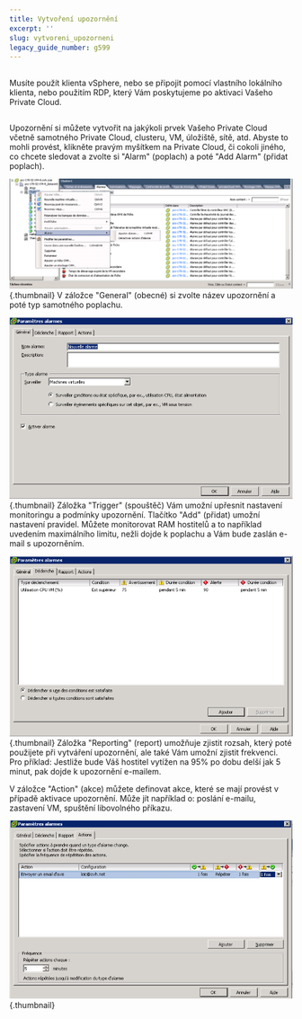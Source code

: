 ```yaml
---
title: Vytvoření upozornění
excerpt: ''
slug: vytvoreni_upozorneni
legacy_guide_number: g599
---
```



## 
Musíte použít klienta vSphere, nebo se připojit pomocí vlastního lokálního klienta, nebo použitím RDP, který Vám poskytujeme po aktivaci Vašeho Private Cloud.


## 
Upozornění si můžete vytvořit na jakýkoli prvek Vašeho Private Cloud včetně samotného Private Cloud, clusteru, VM, úložiště, sítě, atd.
Abyste to mohli provést, klikněte pravým myšítkem na Private Cloud, či cokoli jiného, co chcete sledovat a zvolte si "Alarm" (poplach) a poté "Add Alarm" (přidat poplach).

![](images/img_91.jpg){.thumbnail}
V záložce "General" (obecné) si zvolte název upozornění a poté typ samotného poplachu.

![](images/img_92.jpg){.thumbnail}
Záložka "Trigger" (spouštěč) Vám umožní upřesnit nastavení monitoringu a podmínky upozornění. Tlačítko "Add" (přidat) umožní nastavení pravidel.
Můžete monitorovat RAM hostitelů a to například uvedením maximálního limitu, nežli dojde k poplachu a Vám bude zaslán e-mail s upozorněním.

![](images/img_93.jpg){.thumbnail}
Záložka "Reporting" (report) umožňuje zjistit rozsah, který poté použijete při vytváření upozornění, ale také Vám umožní zjistit frekvenci.
Pro příklad:
Jestliže bude Váš hostitel vytížen na 95% po dobu delší jak 5 minut, pak dojde k upozornění e-mailem.

V záložce "Action" (akce) můžete definovat akce, které se mají provést v případě aktivace upozornění. Může jít například o: poslání e-mailu, zastavení VM, spuštění libovolného příkazu.

![](images/img_103.jpg){.thumbnail}

